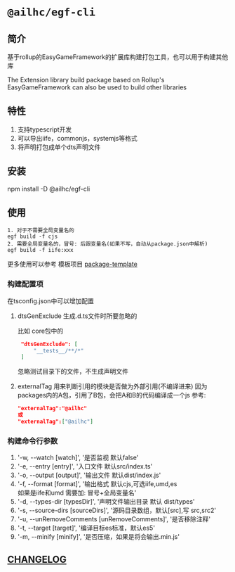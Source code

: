 # `@ailhc/egf-cli`
## 简介
基于rollup的EasyGameFramework的扩展库构建打包工具，也可以用于构建其他库

The Extension library build package based on Rollup's EasyGameFramework can also be used to build other libraries
## 特性
1. 支持typescript开发
2. 可以导出iife，commonjs，systemjs等格式
3. 将声明打包成单个dts声明文件

## 安装
npm install -D @ailhc/egf-cli
## 使用
    1. 对于不需要全局变量名的
    egf build -f cjs 
    2. 需要全局变量名的，冒号: 后跟变量名(如果不写，自动从package.json中解析)
    egf build -f iife:xxx 

更多使用可以参考 模板项目
[package-template](https://github.com/AILHC/EasyGameFrameworkOpen/tree/main/packages/cli/package-template)
### 构建配置项
在tsconfig.json中可以增加配置
1. dtsGenExclude 生成.d.ts文件时所要忽略的 
   
   比如 core包中的 
   ```json
    "dtsGenExclude": [
        "__tests__/**/*"
    ]
   ```
   忽略测试目录下的文件，不生成声明文件

2. externalTag 用来判断引用的模块是否做为外部引用(不编译进来)
   因为packages内的A包，引用了B包，会把A和B的代码编译成一个js
   参考:
   ```json
   "externalTag":"@ailhc"
   或
   "externalTag":["@ailhc"]
   ```
### 构建命令行参数
1. '-w, --watch [watch]', '是否监视 默认false'
2. '-e, --entry [entry]', '入口文件 默认src/index.ts'
3. '-o, --output [output]', '输出文件 默认dist/index.js'
4. '-f, --format [format]', '输出格式 默认cjs,可选iife,umd,es <br>如果是iife和umd 需要加:<globalName> 冒号+全局变量名'
5. '-d, --types-dir [typesDir]', '声明文件输出目录 默认 dist/types'
6. '-s, --source-dirs [sourceDirs]', '源码目录数组，默认[src],写 src,src2'
7. '-u, --unRemoveComments [unRemoveComments]', '是否移除注释'
8. '-t, --target [target]', '编译目标es标准，默认es5'
9. '-m, --minify [minify]', '是否压缩，如果是将会输出.min.js'

## [CHANGELOG](./CHANGELOG.md)

